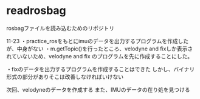 # readrosbag
rosbagファイルを読み込むためのリポジトリ

11-23
・practice_rosをもとにimuのデータを出力するプログラムを作成したが、中身がない
・m.getTopic()を行ったところ、velodyne and fixしか表示されていないため、velodyne and fix のプログラムを先に作成することにした。

・fixのデータを出力するプログラムを作成することはできた
しかし、バイナリ形式の部分がありそこは改善しなければいけない

次回、velodyneのデータを作成する
また、IMUのデータの在り処を見つける
